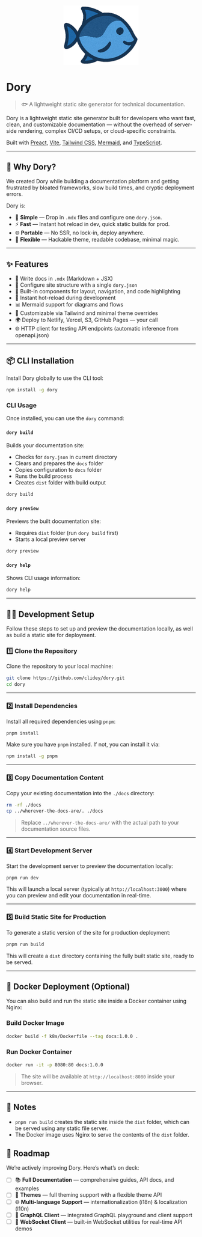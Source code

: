<div align="center">
  <img src="./assets/dory_logo.png" alt="Dory Logo" width="200" />
</div>

# Dory

> 🐟 A lightweight static site generator for technical documentation.

Dory is a lightweight static site generator built for developers who want fast, clean, and customizable documentation — without the overhead of server-side rendering, complex CI/CD setups, or cloud-specific constraints.

Built with [Preact](https://preactjs.com/), [Vite](https://vitejs.dev/), [Tailwind CSS](https://tailwindcss.com/), [Mermaid](https://mermaid.js.org/), and [TypeScript](https://www.typescriptlang.org/).

---

## 🚀 Why Dory?

We created Dory while building a documentation platform and getting frustrated by bloated frameworks, slow build times, and cryptic deployment errors.

Dory is:

- 🧠 **Simple** — Drop in `.mdx` files and configure one `dory.json`.
- ⚡ **Fast** — Instant hot reload in dev, quick static builds for prod.
- 🌐 **Portable** — No SSR, no lock-in, deploy anywhere.
- 🧩 **Flexible** — Hackable theme, readable codebase, minimal magic.

---

## ✨ Features

- 📄 Write docs in `.mdx` (Markdown + JSX)
- 🧭 Configure site structure with a single `dory.json`
- 🧪 Built-in components for layout, navigation, and code highlighting
- 🔁 Instant hot-reload during development
- 📊 Mermaid support for diagrams and flows
- 🎨 Customizable via Tailwind and minimal theme overrides
- 🌍 Deploy to Netlify, Vercel, S3, GitHub Pages — your call
- 🌐 HTTP client for testing API endpoints (automatic inference from openapi.json)

---

## 📦 CLI Installation

Install Dory globally to use the CLI tool:

```bash
npm install -g dory
```

### CLI Usage

Once installed, you can use the `dory` command:

#### `dory build`
Builds your documentation site:
- Checks for `dory.json` in current directory
- Clears and prepares the `docs` folder
- Copies configuration to `docs` folder
- Runs the build process
- Creates `dist` folder with build output

```bash
dory build
```

#### `dory preview`
Previews the built documentation site:
- Requires `dist` folder (run `dory build` first)
- Starts a local preview server

```bash
dory preview
```

#### `dory help`
Shows CLI usage information:

```bash
dory help
```

---

## 🧑‍💻 Development Setup

Follow these steps to set up and preview the documentation locally, as well as build a static site for deployment.

### 1️⃣ Clone the Repository

Clone the repository to your local machine:

```bash
git clone https://github.com/clidey/dory.git
cd dory
````

---

### 2️⃣ Install Dependencies

Install all required dependencies using `pnpm`:

```bash
pnpm install
```

Make sure you have `pnpm` installed. If not, you can install it via:

```bash
npm install -g pnpm
```

---

### 3️⃣ Copy Documentation Content

Copy your existing documentation into the `./docs` directory:

```bash
rm -rf ./docs
cp ../wherever-the-docs-are/. ./docs
```

> Replace `../wherever-the-docs-are/` with the actual path to your documentation source files.

---

### 4️⃣ Start Development Server

Start the development server to preview the documentation locally:

```bash
pnpm run dev
```

This will launch a local server (typically at `http://localhost:3000`) where you can preview and edit your documentation in real-time.

---

### 5️⃣ Build Static Site for Production

To generate a static version of the site for production deployment:

```bash
pnpm run build
```

This will create a `dist` directory containing the fully built static site, ready to be served.

---

## 🐳 Docker Deployment (Optional)

You can also build and run the static site inside a Docker container using Nginx:

### Build Docker Image

```bash
docker build -f k8s/Dockerfile --tag docs:1.0.0 .
```

### Run Docker Container

```bash
docker run -it -p 8080:80 docs:1.0.0
```

> The site will be available at `http://localhost:8080` inside your browser.

---

## 📂 Notes

* `pnpm run build` creates the static site inside the `dist` folder, which can be served using any static file server.
* The Docker image uses Nginx to serve the contents of the `dist` folder.


## 🔮 Roadmap

We’re actively improving Dory. Here’s what’s on deck:

* [ ] 📚 **Full Documentation** — comprehensive guides, API docs, and examples
* [ ] 🎨 **Themes** — full theming support with a flexible theme API
* [ ] 🌐 **Multi-language Support** — internationalization (i18n) & localization (l10n)
* [ ] 🚀 **GraphQL Client** — integrated GraphQL playground and client support
* [ ] 🔄 **WebSocket Client** — built-in WebSocket utilities for real-time API demos